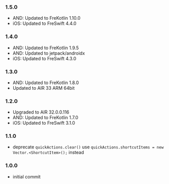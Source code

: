 ### 1.5.0
- AND: Updated to FreKotlin 1.10.0
- iOS: Updated to FreSwift 4.4.0

### 1.4.0
- AND: Updated to FreKotlin 1.9.5
- AND: Updated to jetpack/androidx
- iOS: Updated to FreSwift 4.3.0

### 1.3.0
- AND: Updated to FreKotlin 1.8.0
- Updated to AIR 33 ARM 64bit

### 1.2.0
- Upgraded to AIR 32.0.0.116
- AND: Updated to FreKotlin 1.7.0
- iOS: Updated to FreSwift 3.1.0

### 1.1.0
- deprecate `quickActions.clear()` use `quickActions.shortcutItems = new Vector.<ShortcutItem>();` instead

### 1.0.0 
- initial commit
